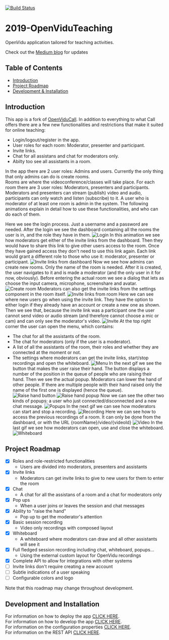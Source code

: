 [![Build Status](https://travis-ci.org/codeurjc-students/2019-OpenViduTeaching.svg?branch=master)](https://travis-ci.org/codeurjc-students/2019-OpenViduTeaching)

# 2019-OpenViduTeaching #
OpenVidu application tailored for teaching activities.

Check out the [Medium blog](https://medium.com/@diego.mzmn) for updates

## Table of Contents ##

- [Introduction](#introduction) 
- [Project Roadmap](#project-roadmap)
- [Development & Installation](#development-and-installation)

## Introduction ##

This app is a fork of [OpenViduCall](https://github.com/OpenVidu/openvidu-call). In addition to everything to what Call offers there are a few new functionalities and restrictions that make it suited for online teaching:
  * Login/logout/register in the app.
  * User roles for each room: Moderator, presenter and participant.
  * Invite links.
  * Chat for all assistans and chat for moderators only.
  * Abilty too see all assistants in a room.

In the app there are 2 user roles: Admins and users. Currently the only thing that only admins can do is create rooms.\
Rooms are where the videoconference/classes will take place. For each room there are 3 user roles: Moderators, presenters and participants. Moderators and presenters can stream (publish) video and audio, participants can only watch and listen (subscribe) to it. A user who is moderator of at least one room is admin in the system. The following animations explain in detail how to use these functionalities, and who can do each of them.

Here we see the login process. Just a username and a password are needed. After the login we see the dashboard containing all the rooms the user is in, and the role they have in them.
![Login](/documentation/images/login.gif)
In this animation we see how moderators get either of the invite links from the dashboard. Then they would have to share this link to give other users access to the room. Once they have gained access they don't need to use this link again. Each link would grant a different role to those who use it: moderator, presenter or participant.
![Invite links from dashboard](/documentation/images/inviteDashboard.gif)
Now we see how admins can create new rooms. Only the name of the room is needed. After it is created, the user navigates to it and is made a moderator (and the only user in it for now, obviously). Before entering the actual room we see a dialog that lets as choose the input camera, microphone, screenshare and avatar.
![Create room](/documentation/images/createRoom.gif)
Moderators can also get the invite links from the settings component in the room itself.
![Invite links from room](/documentation/images/inviteRoom.gif)
Here we can see where new users go when using the invite link. They have the option to either login if they already have an account or create a new one as shown. Then we see that, because the invite link was a participant one the user cannot send video or audio stream (and therefore cannot choose a mic or cam) and can only see the moderator's video.
![Invite](/documentation/images/invite.gif)
At the top right corner the user can open the menu, which contains:
  * The chat for all the assistants of the room.
  * The chat for moderators (only if the user is a moderator).
  * A list of all the assistants of the room, their roles and whether they are connected at the moment or not.
  * The settings where moderators can get the invite links, start/stop recordings and open the whiteboard.
![Menu](/documentation/images/menu.gif)
In the next gif we see the button that makes the user raise their hand. The button displays a number of the position in the queue of people who are raising their hand. Then we see the actual popup. Moderators can lower the hand of other people. If there are multiple people with their hand raised only the name of the first one is displayed (hence the queue).
![Raise hand button](/documentation/images/raiseHand.gif)
![Raise hand popup](/documentation/images/raiseHandPopup.gif)
Now we can see the other two kinds of popups: a user who just connected/disconnected and a new chat message.
![Popups](/documentation/images/popups.gif)
In the next gif we can see how moderators can start and stop a recording.
![Recording](/documentation/images/recording.gif)
Here we can see how to access the previous recordings of a room. It can only be done from the dashboard, or with the URL {roomName}/video/{videoId}
![Video](/documentation/images/video.gif)
In the last gif we see how moderators can open, use and close the whiteboard.
![Whiteboard](/documentation/images/whiteboard.gif)


## Project Roadmap ##
- [X] Roles and role-restricted functionalities
	* Users are divided into moderators, presenters and assistants
- [X] Invite links
  * Moderators can get invite links to give to new users for them to enter the room
- [X] Chat
	* A chat for all the assistans of a room and a chat for moderators only
- [X] Pop ups
	* When a user joins or leaves the session and chat messages
- [X] Ability to "raise the hand"
	* Pop up to get the moderator's attention
- [X] Basic session recording
	* Video only recordings with composed layout
- [X] Whiteboard
  * A whiteboard where moderators can draw and all other assistants will see it
- [X] Full fledged session recording including chat, whiteboard, popups...
	* Using the external custom layout for OpenVidu recordings
- [X] Complete API to allow for integrations with other systems
- [ ] Invite links don't require creating a new account
- [ ] Subtle indications of a user speaking
- [ ] Configurable colors and logo

Note that this roadmap may change throughout development.

## Development and Installation ##

For information on how to deploy the app [CLICK HERE](/documentation/deploy.md).\
For information on how to develop the app [CLICK HERE](/documentation/development.md).\
For information on the configuration properties [CLICK HERE](/documentation/configuration.md).\
For information on the REST API [CLICK HERE](/documentation/api.md).
